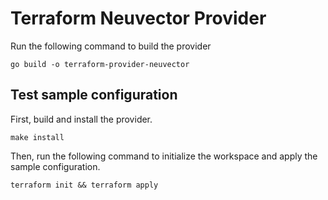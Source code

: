 # Terraform Neuvector Provider

Run the following command to build the provider

```shell
go build -o terraform-provider-neuvector
```

## Test sample configuration

First, build and install the provider.

```shell
make install
```

Then, run the following command to initialize the workspace and apply the sample configuration.

```shell
terraform init && terraform apply
```
